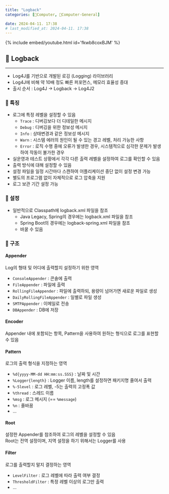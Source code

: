 ```yaml
---
title: "Logback"
categories: [💫Computer, 🌚Computer-General]

date: 2024-04-11. 17:38
# last_modified_at: 2024-04-11. 17:38
---
```


{% include embed/youtube.html id='fkwb8coxBJM' %}

## 💫 Logback

---

- Log4J를 기반으로 개발된 로깅 (Logging) 라이브러리
- Log4J에 비해 약 10배 정도 빠른 퍼포먼스, 메모리 효율성 증대
- 출시 순서 : Log4J -> Logback -> Log4J2

### 🫧 특징

- 로그에 특정 레벨을 설정할 수 있음
  - `Trace` : 디버깅보다 더 디테일한 메시지
  - `Debug` : 디버깅을 위한 정보성 메시지
  - `Info` : 상태변경과 같은 정보성 메시지
  - `Warn` : 시스템 에러의 원인이 될 수 있는 경고 레벨, 처리 가능한 사항
  - `Error` : 로직 수행 중에 오류가 발생한 경우, 시스템적으로 심각한 문제가 발생하여 작동이 불가한 경우
- 실운영과 테스트 상황에서 각각 다른 출력 레벨을 설정하여 로그를 확인할 수 있음
- 출력 방식에 대해 설정할 수 있음
- 설정 파일을 일정 시간마다 스캔하여 어플리케이션 중단 없이 설정 변경 가능
- 별도의 프로그램 없이 자체적으로 로그 압축을 지원
- 로그 보관 기간 설정 가능

### 🫧 설정

- 일반적으로 Classpath에 logback.xml 파일을 참조
  - Java Legacy, Spring의 경우에는 logback.xml 파일을 참조
  - Spring Boot의 경우에는 logback-spring.xml 파일을 참조
  - 바꿀 수 있음

### 🫧 구조

#### Appender

Log의 형태 및 어디에 출력할지 설정하기 위한 영역

- `ConsoleAppender` : 콘솔에 출력
- `FileAppender` : 파일에 출력
- `RollingFileAppender` : 파일에 출력하되, 용량이 넘어가면 새로운 파일로 생성
- `DailyRollingFileAppender` : 일별로 파일 생성
- `SMTPAppender` : 이메일로 전송
- `DBAppender` : DB에 저장

#### Encoder

Appender 내에 포함되는 항목, Pattern을 사용하여 원하는 형식으로 로그를 표현할 수 있음  

#### Pattern

로그의 출력 형식을 지정하는 영역  

- `%d{yyyy-MM-dd HH:mm:ss.SSS}` : 날짜 및 시간
- `%Logger{length}` : Logger 이름, length를 설정하면 패키지명 줄여서 출력
- `%-5level` : 로그 레벨, -5는 출력의 고정폭 값
- `%thread` : 스레드 이름
- `%msg` : 로그 메시지 (== `%message`)
- `%n` : 줄바꿈
- ...

#### Root

설정한 Appender를 참조하여 로그의 레벨을 설정할 수 있음  
Root는 전역 설정이며, 지역 설정을 하기 위해서는 Logger를 사용  

#### Filter

로그를 출력할지 말지 결정하는 영역

- `LevelFilter` : 로그 레벨에 따라 출력 여부 결정
- `ThresholdFilter` : 특정 레벨 이상의 로그만 출력
- ...
